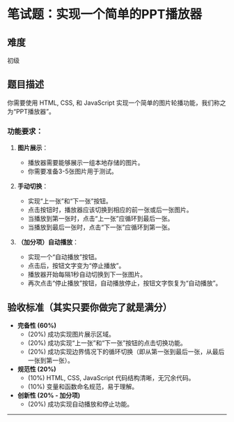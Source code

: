 # 笔试题：实现一个简单的PPT播放器

## 难度
初级

## 题目描述
你需要使用 HTML, CSS, 和 JavaScript 实现一个简单的图片轮播功能，我们称之为“PPT播放器”。

### 功能要求：
1.  **图片展示**：
    *   播放器需要能够展示一组本地存储的图片。
    *   你需要准备3-5张图片用于测试。

2.  **手动切换**：
    *   实现“上一张”和“下一张”按钮。
    *   点击按钮时，播放器应该切换到相应的前一张或后一张图片。
    *   当播放到第一张时，点击“上一张”应循环到最后一张。
    *   当播放到最后一张时，点击“下一张”应循环到第一张。

3.  **（加分项）自动播放**：
    *   实现一个“自动播放”按钮。
    *   点击后，按钮文字变为“停止播放”。
    *   播放器开始每隔1秒自动切换到下一张图片。
    *   再次点击“停止播放”按钮，自动播放停止，按钮文字恢复为“自动播放”。

## 验收标准（其实只要你做完了就是满分）

*   **完备性 (60%)**
    *   (20%) 成功实现图片展示区域。
    *   (20%) 成功实现“上一张”和“下一张”按钮的点击切换功能。
    *   (20%) 成功实现边界情况下的循环切换（即从第一张到最后一张，从最后一张到第一张）。
*   **规范性 (20%)**
    *   (10%) HTML, CSS, JavaScript 代码结构清晰，无冗余代码。
    *   (10%) 变量和函数命名规范，易于理解。
*   **创新性 (20% - 加分项)**
    *   (20%) 成功实现自动播放和停止功能。

---